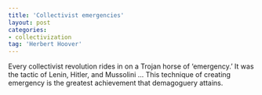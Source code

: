 ```yaml
---
title: 'Collectivist emergencies'
layout: post
categories:
- collectivization
tag: 'Herbert Hoover'
---
```


Every collectivist revolution rides in on a Trojan horse of ‘emergency.’ It was the tactic of Lenin, Hitler, and Mussolini ... This technique of creating emergency is the greatest achievement that demagoguery attains.